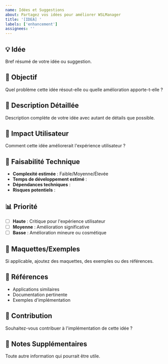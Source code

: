 ```yaml
---
name: Idées et Suggestions
about: Partagez vos idées pour améliorer WSLManager
title: '[IDEA] '
labels: ['enhancement']
assignees: ''
---
```


## 💡 Idée

Bref résumé de votre idée ou suggestion.

## 🎯 Objectif

Quel problème cette idée résout-elle ou quelle amélioration apporte-t-elle ?

## 💭 Description Détaillée

Description complète de votre idée avec autant de détails que possible.

## 🔄 Impact Utilisateur

Comment cette idée améliorerait l'expérience utilisateur ?

## 🔧 Faisabilité Technique

- **Complexité estimée** : Faible/Moyenne/Élevée
- **Temps de développement estimé** : 
- **Dépendances techniques** : 
- **Risques potentiels** : 

## 📊 Priorité

- [ ] **Haute** : Critique pour l'expérience utilisateur
- [ ] **Moyenne** : Amélioration significative
- [ ] **Basse** : Amélioration mineure ou cosmétique

## 🎨 Maquettes/Exemples

Si applicable, ajoutez des maquettes, des exemples ou des références.

## 🔗 Références

- Applications similaires
- Documentation pertinente
- Exemples d'implémentation

## 🤝 Contribution

Souhaitez-vous contribuer à l'implémentation de cette idée ?

## 📝 Notes Supplémentaires

Toute autre information qui pourrait être utile. 